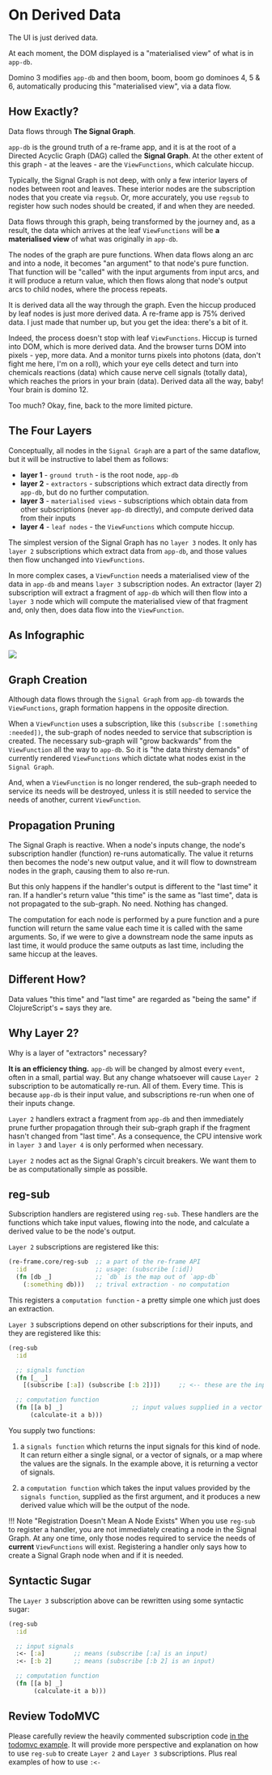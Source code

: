 # On Derived Data

The UI is just derived data. 

At each moment, the DOM displayed is a "materialised view" of what is in `app-db`. 

Domino 3 modifies `app-db` and then boom, boom, boom go dominoes 4, 5 & 6, automatically producing this "materialised view", via a data flow. 

## How Exactly?

Data flows through **The Signal Graph**.

`app-db` is the ground truth of a re-frame app,
and it is at the root of a Directed Acyclic Graph (DAG) called the **Signal Graph**.  At the other extent of this graph - at the leaves -
are the `ViewFunctions`, which calculate hiccup.

Typically, the Signal Graph is not deep, with only a few interior layers of nodes
between root and leaves. These interior nodes are the subscription nodes 
that you create via `regsub`. Or, more accurately, you use `regsub` to register 
how such nodes should be created, if and when they are needed.

Data flows through this graph, being transformed by the journey and, as a result, the data which 
arrives at the leaf `ViewFunctions` will be **a materialised view** of what was originally in `app-db`. 

The nodes of the graph are pure functions. When data flows along an arc and into a node, 
it becomes "an argument" to that node's pure function. That function will be "called" with 
the input arguments from input arcs, and it will produce a return value, which then flows along 
that node's output arcs to child nodes, where the process repeats.

It is derived data all the way through the graph. Even the hiccup produced by leaf nodes is 
just more derived data. A re-frame app is 75% derived data. I just made that number up, 
but you get the idea: there's a bit of it. 

Indeed, the process doesn't stop with leaf `ViewFunctions`. Hiccup is turned into DOM, which is more derived data. 
And the browser turns DOM into pixels - yep, more data.
And a monitor turns pixels into photons (data, don't fight me here, I'm on a roll), 
which your eye cells detect and turn into chemicals reactions (data) which cause nerve cell signals (totally data),
which reaches the priors in your brain (data). Derived data all the way, baby!  Your brain is domino 12. 

Too much? Okay, fine, back to the more limited picture.

## The Four Layers

Conceptually, all nodes in the `Signal Graph` are a part of the same dataflow, but it will
be instructive to label them as follows:

   - **layer 1** - `ground truth` - is the root node, `app-db`
   - **layer 2** - `extractors` - subscriptions which extract data directly from `app-db`, but do no further computation.
   - **layer 3** - `materialised views` - subscriptions which obtain data from other subscriptions (never `app-db` directly), and compute derived data from their inputs
   - **layer 4** - `leaf nodes` - the `ViewFunctions` which compute hiccup.


The simplest version of the Signal Graph has no `layer 3` nodes.
It only has `layer 2` subscriptions which extract data from `app-db`, and those values 
then flow unchanged into `ViewFunctions`.

In more complex cases, a `ViewFunction` needs a materialised view 
of the data in `app-db` and means `layer 3` subscription nodes. 
An extractor (layer 2) subscription will extract a fragment of `app-db` 
which will then flow into a `layer 3` node which will compute 
the materialised view of that fragment and, only then,
does data flow into the  `ViewFunction`. 


## As Infographic

<img src="../images/subscriptions.png?raw=true">

## Graph Creation

Although data flows through the `Signal Graph` from `app-db` towards the 
`ViewFunctions`, graph formation happens in the opposite direction.

When a `ViewFunction` uses a subscription, like this `(subscribe [:something :needed])`, 
the sub-graph of nodes needed to service
that subscription is created. The necessary sub-graph will "grow backwards" from the `ViewFunction` 
all the way to `app-db`. So it is "the data thirsty demands" of currently rendered
`ViewFunctions` which dictate what nodes exist in the `Signal Graph`. 

And, when a `ViewFunction` is no longer rendered, the sub-graph needed to service 
its needs will be destroyed, unless it is still needed to 
service the needs of another, current `ViewFunction`.

## Propagation Pruning 

The Signal Graph is reactive. When a node's inputs change, the node's subscription handler (function)
re-runs automatically. The value it returns then becomes the node's new output value, and it will 
flow to downstream nodes in the graph, causing them to also re-run. 

But this only happens if the handler's output is different to the "last time" it ran.
If a handler's return value "this time" is 
the same as "last time", data is not propagated to the sub-graph. No need. Nothing has changed. 

The computation for each node is performed by a pure function and a pure function will return 
the same value each time it is called with the same arguments. So, if we were to give a downstream node
the same inputs as last time, it would produce the same outputs as last time, including the same hiccup at the leaves.

## Different How?

Data values "this time" and "last time" are regarded as "being the same" if ClojureScript's `=` says they are.


## Why Layer 2?

Why is a layer of "extractors" necessary? 

**It is an efficiency thing.** `app-db` will be changed by almost every `event`, often in a small, 
partial way. But any change whatsoever will cause `Layer 2` subscription to be automatically re-run.
All of them. Every time. This is because `app-db` is their input value, and subscriptions re-run when 
one of their inputs change. 

`Layer 2` handlers extract a fragment from `app-db` and then immediately prune
further propagation through their sub-graph graph if the fragment hasn't changed from "last time". As a consequence, 
the CPU intensive work in `layer 3` and `layer 4` is only performed when necessary.

`Layer 2` nodes act as the Signal Graph's circuit breakers. We want them to be as computationally simple as possible.

## reg-sub 

Subscription handlers are registered using `reg-sub`. These handlers are the functions which take 
input values, flowing into the node, and calculate a derived value to be the node's output.


`Layer 2` subscriptions are registered like this:
```clj
(re-frame.core/reg-sub  ;; a part of the re-frame API
  :id                   ;; usage: (subscribe [:id])
  (fn [db _]            ;; `db` is the map out of `app-db`
    (:something db)))   ;; trival extraction - no computation
```

This registers a `computation function` - a pretty simple one which just does an extraction.

`Layer 3` subscriptions depend on other subscriptions for their inputs, and they are registered like this:
```clj
(reg-sub 
  :id

  ;; signals function
  (fn [_ _]
    [(subscribe [:a]) (subscribe [:b 2])])     ;; <-- these are the inputs

  ;; computation function
  (fn [[a b] _]                   ;; input values supplied in a vector
      (calculate-it a b)))
```
You supply two functions: 

1. a `signals function` which returns the input signals for this kind of node. It 
   can return either a single signal, or a vector of signals, or a map where the 
   values are the signals. In the example above, it is returning a vector of signals.

2. a `computation function` which takes 
  the input values provided by the `signals function`, supplied as the first argument,
  and it produces a new derived value which will be the output of the node. 


!!! Note "Registration Doesn't Mean A Node Exists"
    When you use `reg-sub` to register a handler, you are not immediately 
    creating a node in the Signal Graph. 
    At any one time, only those nodes required to service the needs of **current** `ViewFunctions` will exist. 
    Registering a handler only says how to create a Signal Graph node when and if it is needed.

## Syntactic Sugar

The `Layer 3` subscription above can be rewritten using some syntactic sugar:
```clj
(reg-sub 
  :id

  ;; input signals 
  :<- [:a]        ;; means (subscribe [:a] is an input)
  :<- [:b 2]      ;; means (subscribe [:b 2] is an input)

  ;; computation function
  (fn [[a b] _]
       (calculate-it a b)))
```

## Review TodoMVC

Please carefully review the heavily commented subscription code
[in the todomvc example](https://github.com/day8/re-frame/blob/master/examples/todomvc/src/todomvc/subs.cljs). 
It will provide more perspective and explanation on how to use `reg-sub` to create `Layer 2` and `Layer 3` subscriptions. Plus real examples of how to use `:<-`

